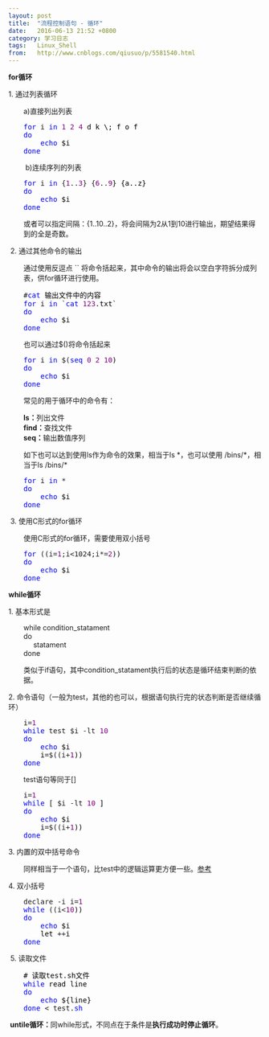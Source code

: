 ```yaml
---
layout: post
title:  "流程控制语句 - 循环"
date:   2016-06-13 21:52 +0800
category: 学习日志
tags:   Linux_Shell
from:   http://www.cnblogs.com/qiusuo/p/5581540.html
---
```

<p><strong>for循环</strong></p>
<p>1. 通过列表循环</p>
<p style="margin-left: 30px;">a)直接列出列表</p>
<div class="cnblogs_code" style="margin-left: 30px;">
<pre><span style="color: #0000ff;">for</span> i <span style="color: #0000ff;">in</span> <span style="color: #800080;">1</span> <span style="color: #800080;">2</span> <span style="color: #800080;">4</span><span style="color: #000000;"> d k \; f o f 
</span><span style="color: #0000ff;">do</span>
    <span style="color: #0000ff;">echo</span><span style="color: #000000;"> $i
</span><span style="color: #0000ff;">done</span></pre>
</div>
<p style="margin-left: 30px;">&nbsp;b)连续序列的列表</p>
<div class="cnblogs_code" style="margin-left: 30px;">
<pre><span style="color: #0000ff;">for</span> i <span style="color: #0000ff;">in</span> {<span style="color: #800080;">1</span>..<span style="color: #800080;">3</span>} {<span style="color: #800080;">6</span>..<span style="color: #800080;">9</span><span style="color: #000000;">} {a..z}
</span><span style="color: #0000ff;">do</span>
    <span style="color: #0000ff;">echo</span><span style="color: #000000;"> $i
</span><span style="color: #0000ff;">done</span></pre>
</div>
<p style="margin-left: 30px;">或者可以指定间隔：{1..10..2}，将会间隔为2从1到10进行输出，期望结果得到的全是奇数。</p>
<p>&nbsp;2. 通过其他命令的输出</p>
<p style="margin-left: 30px;">通过使用反逗点 `` 将命令括起来，其中命令的输出将会以空白字符拆分成列表，供for循环进行使用。</p>
<div class="cnblogs_code" style="margin-left: 30px;">
<pre>#<span style="color: #0000ff;">cat</span><span style="color: #000000;"> 输出文件中的内容
</span><span style="color: #0000ff;">for</span> i <span style="color: #0000ff;">in</span> `<span style="color: #0000ff;">cat</span> <span style="color: #800080;">123</span><span style="color: #000000;">.txt`
</span><span style="color: #0000ff;">do</span>
    <span style="color: #0000ff;">echo</span><span style="color: #000000;"> $i
</span><span style="color: #0000ff;">done</span></pre>
</div>
<p style="margin-left: 30px;">也可以通过$()将命令括起来</p>
<div class="cnblogs_code" style="margin-left: 30px;">
<pre><span style="color: #0000ff;">for</span> i <span style="color: #0000ff;">in</span> $(<span style="color: #0000ff;">seq</span> <span style="color: #800080;">0</span> <span style="color: #800080;">2</span> <span style="color: #800080;">10</span><span style="color: #000000;">)
</span><span style="color: #0000ff;">do</span>
    <span style="color: #0000ff;">echo</span><span style="color: #000000;"> $i
</span><span style="color: #0000ff;">done</span></pre>
</div>
<p style="margin-left: 30px;">常见的用于循环中的命令有：</p>
<p style="margin-left: 30px;"><strong>ls：</strong>列出文件<br /><strong>find：</strong>查找文件<br /><strong>seq：</strong>输出数值序列</p>
<p style="margin-left: 30px;">如下也可以达到使用ls作为命令的效果，相当于ls *，也可以使用 /bins/*，相当于ls /bins/*</p>
<div class="cnblogs_code" style="margin-left: 30px;">
<pre><span style="color: #0000ff;">for</span> i <span style="color: #0000ff;">in</span> *
<span style="color: #0000ff;">do</span>
    <span style="color: #0000ff;">echo</span><span style="color: #000000;"> $i
</span><span style="color: #0000ff;">done</span></pre>
</div>
<p>&nbsp;3. 使用C形式的for循环</p>
<p style="margin-left: 30px;">使用C形式的for循环，需要使用双小括号</p>
<div class="cnblogs_code" style="margin-left: 30px;">
<pre><span style="color: #0000ff;">for</span> ((i=<span style="color: #800080;">1</span>;i&lt;1024;i*=<span style="color: #800080;">2</span><span style="color: #000000;">))
</span><span style="color: #0000ff;">do</span>
    <span style="color: #0000ff;">echo</span><span style="color: #000000;"> $i
</span><span style="color: #0000ff;">done</span></pre>
</div>
<p><strong>while循环</strong></p>
<p>1. 基本形式是</p>
<p style="margin-left: 30px;">while condition_statament<br />do<br />&nbsp; &nbsp; &nbsp;statament<br />done</p>
<p style="margin-left: 30px;">类似于if语句，其中condition_statament执行后的状态是循环结束判断的依据。</p>
<p>2. 命令语句（一般为test，其他的也可以，根据语句执行完的状态判断是否继续循环）</p>
<div class="cnblogs_code" style="margin-left: 30px;">
<pre>i=<span style="color: #800080;">1</span>
<span style="color: #0000ff;">while</span> test $i -lt <span style="color: #800080;">10</span>
<span style="color: #0000ff;">do</span>
    <span style="color: #0000ff;">echo</span><span style="color: #000000;"> $i
    i</span>=$((i+<span style="color: #800080;">1</span><span style="color: #000000;">))
</span><span style="color: #0000ff;">done</span></pre>
</div>
<p style="margin-left: 30px;">test语句等同于[]</p>
<div class="cnblogs_code" style="margin-left: 30px;">
<pre>i=<span style="color: #800080;">1</span>
<span style="color: #0000ff;">while</span> [ $i -lt <span style="color: #800080;">10</span><span style="color: #000000;"> ]
</span><span style="color: #0000ff;">do</span>
    <span style="color: #0000ff;">echo</span><span style="color: #000000;"> $i
    i</span>=$((i+<span style="color: #800080;">1</span><span style="color: #000000;">))
</span><span style="color: #0000ff;">done</span></pre>
</div>
<p>3. 内置的双中括号命令</p>
<p style="margin-left: 30px;">同样相当于一个语句，比test中的逻辑运算更方便一些。<a href="http://blog.csdn.net/taiyang1987912/article/details/39551385" target="_blank">参考</a></p>
<p>4. 双小括号</p>
<div class="cnblogs_code" style="margin-left: 30px;">
<pre>declare -i i=<span style="color: #800080;">1</span>
<span style="color: #0000ff;">while</span> ((i&lt;<span style="color: #800080;">10</span><span style="color: #000000;">))
</span><span style="color: #0000ff;">do</span>
    <span style="color: #0000ff;">echo</span><span style="color: #000000;"> $i
    let </span>++<span style="color: #000000;">i
</span><span style="color: #0000ff;">done</span></pre>
</div>
<p>&nbsp;5. 读取文件</p>
<div class="cnblogs_code" style="margin-left: 30px;">
<pre><span style="color: #000000;"># 读取test.sh文件
</span><span style="color: #0000ff;">while</span><span style="color: #000000;"> read line
</span><span style="color: #0000ff;">do</span>
    <span style="color: #0000ff;">echo</span><span style="color: #000000;"> ${line}
</span><span style="color: #0000ff;">done</span> &lt; test.<span style="color: #0000ff;">sh</span></pre>
</div>
<p><strong>&nbsp;untile循环：</strong>同while形式，不同点在于条件是<strong>执行成功时停止循环</strong>。</p>
<p>&nbsp;</p>
